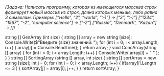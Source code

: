 /*Задача: Написать программу, которая из имеющегося массива строк формирует новый массив из строк, длина которых меньше, либо равна 3 символам. 
Примеры:
[“Hello”, “2”, “world”, “:-)”] → [“2”, “:-)”]
[“1234”, “1567”, “-2”, “computer science”] → [“-2”]
[“Russia”, “Denmark”, “Kazan”] → []*/

string [] GenArray (int size)
{
    string [] array = new string [size];
    Console.Write($"Введите {size} значений: ");
    for (int i = 0; i < array.Length; i++)
    {
        array[i] = Console.ReadLine();
    }
    return array;
}
void ConcArray(string [] array)
{
    for (int i = 0; i < array.Length; i++)
    {
        Console.Write( array[i] + " " );
    }
}
string [] SortingArray (string [] array, int size)
{
    string [] sortArray = new string [size];
    int j = 0;
    for (int i = 0; i < array.Length; i++)
    {
        if(array[i].Length <= 3 )
        {
              sortArray[j] = array[i];
              j++;
        }
    }
    return sortArray;
}